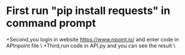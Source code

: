 # First run "pip install requests" in command prompt
+Second,you login in website https://www.npoint.io/ and enter code in APInpoint file \\
+Third,run code in API.py and you can see the result \\
